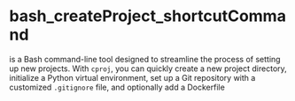# bash_createProject_shortcutCommand
is a Bash command-line tool designed to streamline the process of setting up new projects. With `cproj`, you can quickly create a new project directory, initialize a Python virtual environment, set up a Git repository with a customized `.gitignore` file, and optionally add a Dockerfile
